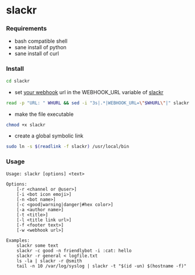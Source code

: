 # slackr

### Requirements
 * bash compatible shell
 * sane install of python
 * sane install of curl

### Install
```bash
cd slackr
```
 * set [your webhook](https://my.slack.com/services/new/incoming-webhook/) url in the WEBHOOK_URL variable of [slackr](slackr#L3)
```bash
read -p "URL: " WHURL && sed -i "3s|.*|WEBHOOK_URL=\"$WHURL\"|" slackr
```
 * make the file executable
```bash
chmod +x slackr
```
 * create a global symbolic link
```bash
sudo ln -s $(readlink -f slackr) /usr/local/bin
```

### Usage
```
Usage: slackr [options] <text>

Options:
    [-r <channel or @user>] 
    [-i <bot icon emoji>] 
    [-n <bot name>] 
    [-c <good|warning|danger|#hex color>] 
    [-a <author name>]
    [-t <title>]
    [-l <title link url>]
    [-f <footer text>] 
    [-w <webhook url>]

Examples:
    slackr some text
    slackr -c good -n friendlybot -i :cat: hello
    slackr -r general < logfile.txt
    ls -la | slackr -r @smith
    tail -n 10 /var/log/syslog | slackr -t "$(id -un) $(hostname -f)"
```
